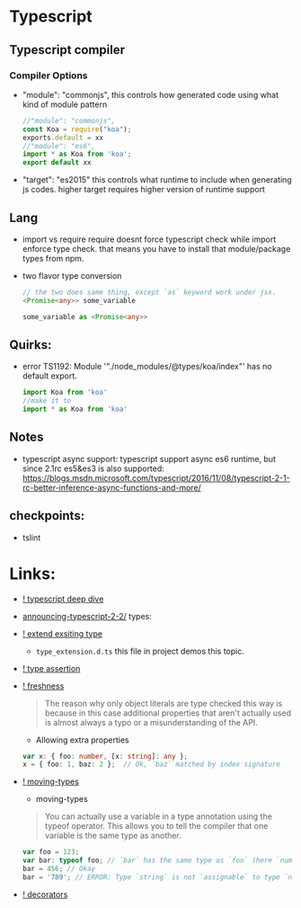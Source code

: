 # Typescript


## Typescript compiler
### Compiler Options
* "module": "commonjs",
    this controls how generated code using what kind of module pattern 
    ```js
    //"module": "commonjs",
    const Koa = require("koa");
    exports.default = xx 
    //"module": "es6",
    import * as Koa from 'koa';
    export default xx
    ```

* "target": "es2015"
    this controls what runtime to include when generating js codes.
    higher target requires higher version of runtime support

## Lang

* import vs require
  require doesnt force typescript check while import enforce type check.
  that means you have to install that module/package types from npm.

* two flavor type conversion

    ```typescript
    // the two does same thing, except `as` keyword work under jsx.
    <Promise<any>> some_variable 

    some_variable as <Promise<any>>
    ```


## Quirks:
*  error TS1192: Module '"./node_modules/@types/koa/index"' has no default export.

    ```js
    import Koa from 'koa'
    //make it to
    import * as Koa from 'koa'
    ```


## Notes

* typescript async support:
    typescript support async es6 runtime, but since 2.1rc es5&es3 is also supported:
    https://blogs.msdn.microsoft.com/typescript/2016/11/08/typescript-2-1-rc-better-inference-async-functions-and-more/



## checkpoints:
* tslint


# Links:
* [! typescript deep dive](https://basarat.gitbooks.io/typescript/content/docs/template-strings.html)
* [announcing-typescript-2-2/](https://blogs.msdn.microsoft.com/typescript/2017/02/22/announcing-typescript-2-2/)
types:
* [! extend exsiting type](https://basarat.gitbooks.io/typescript/content/docs/types/lib.d.ts.html)
    * `type_extension.d.ts` this file in project demos this topic.
* [! type assertion](https://basarat.gitbooks.io/typescript/content/docs/types/type-assertion.html)
* [! freshness](https://basarat.gitbooks.io/typescript/content/docs/types/freshness.html)
    > The reason why only object literals are type checked this way is because in this case additional properties that aren't actually used is almost always a typo or a misunderstanding of the API.

    * Allowing extra properties
    ```typescript
    var x: { foo: number, [x: string]: any };
    x = { foo: 1, baz: 2 };  // Ok, `baz` matched by index signature
    ```

* [! moving-types](https://basarat.gitbooks.io/typescript/content/docs/types/moving-types.html)

    * moving-types
    >You can actually use a variable in a type annotation using the typeof operator. This allows you to tell the compiler that one variable is the same type as another. 

    ```typescript
    var foo = 123;
    var bar: typeof foo; // `bar` has the same type as `foo` (here `number`)
    bar = 456; // Okay
    bar = '789'; // ERROR: Type `string` is not `assignable` to type `number`
    ```
        
* [! decorators](https://www.typescriptlang.org/docs/handbook/decorators.html)